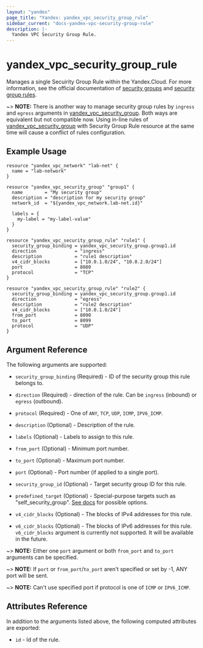 ```yaml
---
layout: "yandex"
page_title: "Yandex: yandex_vpc_security_group_rule"
sidebar_current: "docs-yandex-vpc-security-group-rule"
description: |-
  Yandex VPC Security Group Rule.
---
```


# yandex\_vpc\_security\_group\_rule

Manages a single Secuirity Group Rule within the Yandex.Cloud. For more information, see the official documentation
of [security groups](https://cloud.yandex.com/docs/vpc/concepts/security-groups)
and [security group rules](https://cloud.yandex.com/docs/vpc/concepts/security-groups#rules).

~> **NOTE:** There is another way to manage security group rules by `ingress` and `egress` arguments in [yandex_vpc_security_group](vpc_security_group.html). Both ways are equivalent but not compatible now. Using in-line rules of [yandex_vpc_security_group](vpc_security_group.html) with Security Group Rule resource at the same time will cause a conflict of rules configuration.

## Example Usage

```hcl
resource "yandex_vpc_network" "lab-net" {
  name = "lab-network"
}

resource "yandex_vpc_security_group" "group1" {
  name        = "My security group"
  description = "description for my security group"
  network_id  = "${yandex_vpc_network.lab-net.id}"

  labels = {
    my-label = "my-label-value"
  }
}

resource "yandex_vpc_security_group_rule" "rule1" {
  security_group_binding = yandex_vpc_security_group.group1.id
  direction              = "ingress"
  description            = "rule1 description"
  v4_cidr_blocks         = ["10.0.1.0/24", "10.0.2.0/24"]
  port                   = 8080
  protocol               = "TCP"
}

resource "yandex_vpc_security_group_rule" "rule2" {
  security_group_binding = yandex_vpc_security_group.group1.id
  direction              = "egress"
  description            = "rule2 description"
  v4_cidr_blocks         = ["10.0.1.0/24"]
  from_port              = 8090
  to_port                = 8099
  protocol               = "UDP"
}
```

## Argument Reference

The following arguments are supported:

* `security_group_binding` (Required) - ID of the security group this rule belongs to.
* `direction` (Required) - direction of the rule. Can be `ingress` (inbound) or `egress` (outbound).
* `protocol` (Required) - One of `ANY`, `TCP`, `UDP`, `ICMP`, `IPV6_ICMP`.

* `description` (Optional) - Description of the rule.
* `labels` (Optional) - Labels to assign to this rule.
* `from_port` (Optional) - Minimum port number.
* `to_port` (Optional) - Maximum port number.
* `port` (Optional) - Port number (if applied to a single port).
* `security_group_id` (Optional) - Target security group ID for this rule.
* `predefined_target` (Optional) - Special-purpose targets such as "self_security_group". [See docs](https://cloud.yandex.com/docs/vpc/concepts/security-groups) for possible options.
* `v4_cidr_blocks` (Optional) - The blocks of IPv4 addresses for this rule.
* `v6_cidr_blocks` (Optional) - The blocks of IPv6 addresses for this rule. `v6_cidr_blocks` argument is currently not supported. It will be available in the future.

~> **NOTE:** Either one `port` argument or both `from_port` and `to_port` arguments can be specified.


~> **NOTE:** If `port` or `from_port`/`to_port` aren't specified or set by -1, ANY port will be sent.


~> **NOTE:** Can't use specified port if protocol is one of `ICMP` or `IPV6_ICMP`.


## Attributes Reference

In addition to the arguments listed above, the following computed attributes are exported:

* `id` - Id of the rule.
